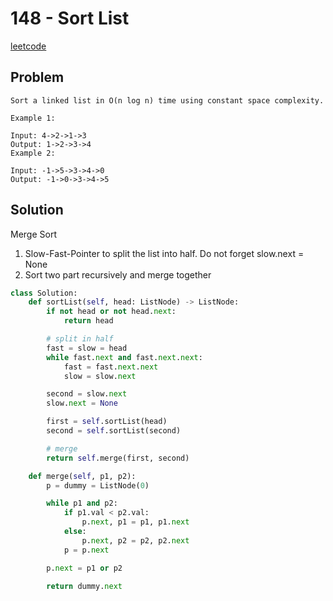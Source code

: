 # 148 - Sort List

[leetcode](https://leetcode.com/problems/sort-list/)

## Problem

    Sort a linked list in O(n log n) time using constant space complexity.
    
    Example 1:
    
    Input: 4->2->1->3
    Output: 1->2->3->4
    Example 2:
    
    Input: -1->5->3->4->0
    Output: -1->0->3->4->5

## Solution

Merge Sort

1.  Slow-Fast-Pointer to split the list into half. Do not forget slow.next = None
2.  Sort two part recursively and merge together

```python
class Solution:
    def sortList(self, head: ListNode) -> ListNode:
        if not head or not head.next:
            return head

        # split in half
        fast = slow = head
        while fast.next and fast.next.next:
            fast = fast.next.next
            slow = slow.next

        second = slow.next
        slow.next = None

        first = self.sortList(head)
        second = self.sortList(second)

        # merge
        return self.merge(first, second)

    def merge(self, p1, p2):
        p = dummy = ListNode(0)

        while p1 and p2:
            if p1.val < p2.val:
                p.next, p1 = p1, p1.next
            else:
                p.next, p2 = p2, p2.next
            p = p.next

        p.next = p1 or p2

        return dummy.next
```
